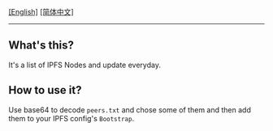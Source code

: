 [[English]](./README.md) [[简体中文]](./README-CN.md)

---

## What's this?

It's a list of IPFS Nodes and update everyday.

## How to use it?

Use base64 to decode `peers.txt` and chose some of them and then add them to your IPFS config's `Bootstrap`.

